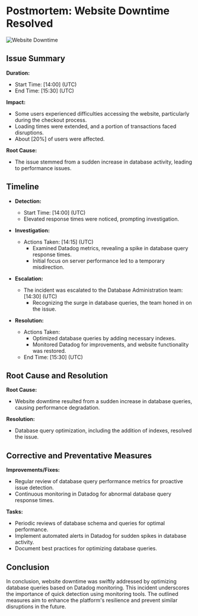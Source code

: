 # Postmortem: Website Downtime Resolved

![Website Downtime](meme_link)

## Issue Summary

**Duration:**
- Start Time: [14:00] (UTC)
- End Time: [15:30] (UTC)

**Impact:**
- Some users experienced difficulties accessing the website, particularly during the checkout process.
- Loading times were extended, and a portion of transactions faced disruptions.
- About [20%] of users were affected.

**Root Cause:**
- The issue stemmed from a sudden increase in database activity, leading to performance issues.

## Timeline

- **Detection:**
  - Start Time: [14:00] (UTC)
  - Elevated response times were noticed, prompting investigation.

- **Investigation:**
  - Actions Taken: [14:15] (UTC)
    - Examined Datadog metrics, revealing a spike in database query response times.
    - Initial focus on server performance led to a temporary misdirection.

- **Escalation:**
  - The incident was escalated to the Database Administration team: [14:30] (UTC)
    - Recognizing the surge in database queries, the team honed in on the issue.

- **Resolution:**
  - Actions Taken:
    - Optimized database queries by adding necessary indexes.
    - Monitored Datadog for improvements, and website functionality was restored.
  - End Time: [15:30] (UTC)

## Root Cause and Resolution

**Root Cause:**
- Website downtime resulted from a sudden increase in database queries, causing performance degradation.

**Resolution:**
- Database query optimization, including the addition of indexes, resolved the issue.

## Corrective and Preventative Measures

**Improvements/Fixes:**
- Regular review of database query performance metrics for proactive issue detection.
- Continuous monitoring in Datadog for abnormal database query response times.

**Tasks:**
- Periodic reviews of database schema and queries for optimal performance.
- Implement automated alerts in Datadog for sudden spikes in database activity.
- Document best practices for optimizing database queries.

## Conclusion

In conclusion, website downtime was swiftly addressed by optimizing database queries based on Datadog monitoring. This incident underscores the importance of quick detection using monitoring tools. The outlined measures aim to enhance the platform's resilience and prevent similar disruptions in the future.
